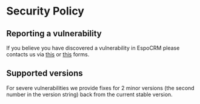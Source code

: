 # Security Policy

## Reporting a vulnerability

If you believe you have discovered a vulnerability in EspoCRM please contacts us via [this](https://www.espocrm.com/contacts/) or [this](https://www.espocrm.com/support/) forms.

## Supported versions

For severe vulnerabilities we provide fixes for 2 minor versions (the second number in the version string) back from the current stable version.
